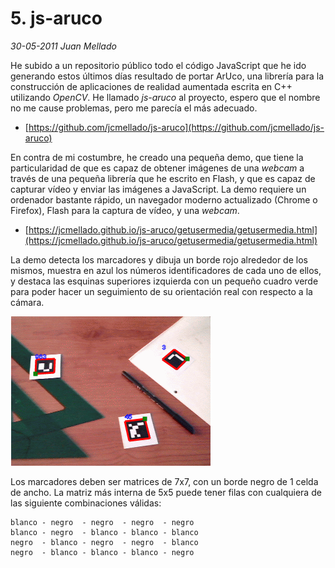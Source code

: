 # 5. js-aruco

_30-05-2011_ _Juan Mellado_

He subido a un repositorio público todo el código JavaScript que he ido generando estos últimos días resultado de portar ArUco, una librería para la construcción de aplicaciones de realidad aumentada escrita en C++ utilizando _OpenCV_. He llamado _js-aruco_ al proyecto, espero que el nombre no me cause problemas, pero me parecía el más adecuado.

- [https://github.com/jcmellado/js-aruco](https://github.com/jcmellado/js-aruco)

En contra de mi costumbre, he creado una pequeña demo, que tiene la particularidad de que es capaz de obtener imágenes de una _webcam_ a través de una pequeña librería que he escrito en Flash, y que es capaz de capturar vídeo y enviar las imágenes a JavaScript. La demo requiere un ordenador bastante rápido, un navegador moderno actualizado (Chrome o Firefox), Flash para la captura de vídeo, y una _webcam_.

- [https://jcmellado.github.io/js-aruco/getusermedia/getusermedia.html](https://jcmellado.github.io/js-aruco/getusermedia/getusermedia.html)

La demo detecta los marcadores y dibuja un borde rojo alrededor de los mismos, muestra en azul los números identificadores de cada uno de ellos, y destaca las esquinas superiores izquierda con un pequeño cuadro verde para poder hacer un seguimiento de su orientación real con respecto a la cámara.

![js-aruco](img/05-js-aruco.png "js-aruco")

Los marcadores deben ser matrices de 7x7, con un borde negro de 1 celda de ancho. La matriz más interna de 5x5 puede tener filas con cualquiera de las siguiente combinaciones válidas:

```text
blanco - negro  - negro  - negro  - negro
blanco - negro  - blanco - blanco - blanco
negro  - blanco - negro  - negro  - blanco
negro  - blanco - blanco - blanco - negro
```

